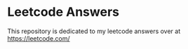 # Leetcode Answers
This repository is dedicated to my leetcode answers over at https://leetcode.com/